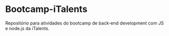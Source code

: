 # Bootcamp-iTalents
Repositório para atividades do bootcamp de back-end development com JS e node.js da iTalents.
